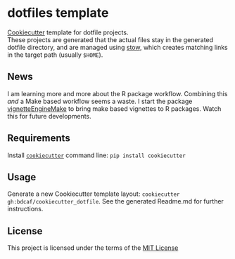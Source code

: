 dotfiles template
===========

[Cookiecutter](https://github.com/audreyr/cookiecutter) template for dotfile projects.  
These projects are generated that the actual files stay in the generated dotfile directory, and are
managed using [stow](https://www.gnu.org/software/stow/), which creates matching links in the target path (usually `$HOME`).

News
------

I am learning more and more about the R package workflow.  Combining this *and* a Make based workflow seems a waste.  I start the package [vignetteEngineMake](https://github.com/bdcaf/vignetteEngineMake) to bring make based vignettes to R packages.   Watch this for future developments.

Requirements
------------
Install [`cookiecutter`](https://github.com/audreyr/cookiecutter) command line: `pip install cookiecutter`    

Usage
-----
Generate a new Cookiecutter template layout: `cookiecutter gh:bdcaf/cookiecutter_dotfile`.  See the generated Readme.md for further instructions.    

License
-------
This project is licensed under the terms of the [MIT License](/LICENSE)
